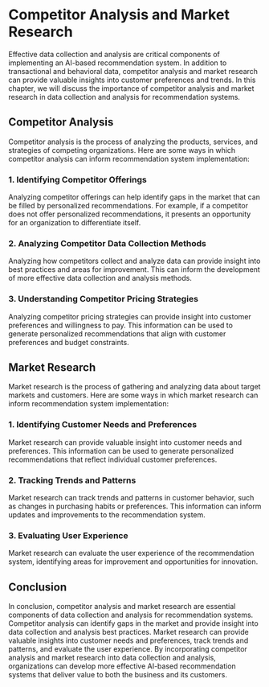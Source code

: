 Competitor Analysis and Market Research
================================================================================================

Effective data collection and analysis are critical components of implementing an AI-based recommendation system. In addition to transactional and behavioral data, competitor analysis and market research can provide valuable insights into customer preferences and trends. In this chapter, we will discuss the importance of competitor analysis and market research in data collection and analysis for recommendation systems.

Competitor Analysis
-------------------

Competitor analysis is the process of analyzing the products, services, and strategies of competing organizations. Here are some ways in which competitor analysis can inform recommendation system implementation:

### 1. Identifying Competitor Offerings

Analyzing competitor offerings can help identify gaps in the market that can be filled by personalized recommendations. For example, if a competitor does not offer personalized recommendations, it presents an opportunity for an organization to differentiate itself.

### 2. Analyzing Competitor Data Collection Methods

Analyzing how competitors collect and analyze data can provide insight into best practices and areas for improvement. This can inform the development of more effective data collection and analysis methods.

### 3. Understanding Competitor Pricing Strategies

Analyzing competitor pricing strategies can provide insight into customer preferences and willingness to pay. This information can be used to generate personalized recommendations that align with customer preferences and budget constraints.

Market Research
---------------

Market research is the process of gathering and analyzing data about target markets and customers. Here are some ways in which market research can inform recommendation system implementation:

### 1. Identifying Customer Needs and Preferences

Market research can provide valuable insight into customer needs and preferences. This information can be used to generate personalized recommendations that reflect individual customer preferences.

### 2. Tracking Trends and Patterns

Market research can track trends and patterns in customer behavior, such as changes in purchasing habits or preferences. This information can inform updates and improvements to the recommendation system.

### 3. Evaluating User Experience

Market research can evaluate the user experience of the recommendation system, identifying areas for improvement and opportunities for innovation.

Conclusion
----------

In conclusion, competitor analysis and market research are essential components of data collection and analysis for recommendation systems. Competitor analysis can identify gaps in the market and provide insight into data collection and analysis best practices. Market research can provide valuable insights into customer needs and preferences, track trends and patterns, and evaluate the user experience. By incorporating competitor analysis and market research into data collection and analysis, organizations can develop more effective AI-based recommendation systems that deliver value to both the business and its customers.
